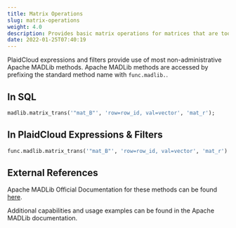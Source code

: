 ```yaml
---
title: Matrix Operations
slug: matrix-operations
weight: 4.0
description: Provides basic matrix operations for matrices that are too big to fit in memory
date: 2022-01-25T07:40:19
---
```



PlaidCloud expressions and filters provide use of most non-administrative Apache MADLib methods. Apache MADLib methods are accessed by prefixing the standard method name with `func.madlib.`.



## In SQL



```sql
madlib.matrix_trans('"mat_B"', 'row=row_id, val=vector', 'mat_r');
```


## In PlaidCloud Expressions & Filters



```python
func.madlib.matrix_trans('"mat_B"', 'row=row_id, val=vector', 'mat_r')
```


## External References


Apache MADLib Official Documentation for these methods can be found [here](https://madlib.apache.org/docs/latest/group__grp__matrix.html).



Additional capabilities and usage examples can be found in the Apache MADLib documentation.

